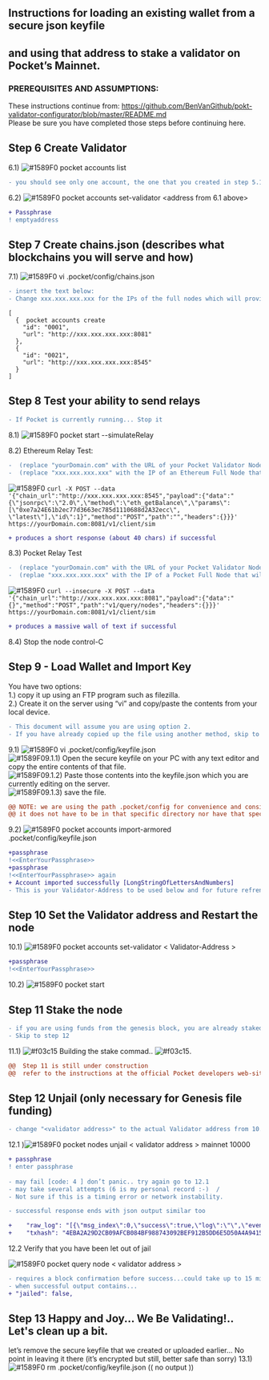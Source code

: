 ##  Instructions for loading an existing wallet from a secure json keyfile  
##  and using that address to stake a validator on Pocket’s Mainnet.


###                     PREREQUISITES AND ASSUMPTIONS:
These instructions continue from: https://github.com/BenVanGithub/pokt-validator-configurator/blob/master/README.md   
Please be sure you have completed those steps before continuing here. 



## Step 6 Create Validator
6.1) ![#1589F0](https://via.placeholder.com/15/FFC000/000000?text=+) pocket accounts list 
```diff
- you should see only one account, the one that you created in step 5.1
```
6.2) ![#1589F0](https://via.placeholder.com/15/FFC000/000000?text=+) pocket accounts set-validator <address from 6.1 above>
```diff
+ Passphrase
! emptyaddress
```
## Step 7 Create chains.json (describes what blockchains you will serve and how)
7.1) ![#1589F0](https://via.placeholder.com/15/FFC000/000000?text=+) vi .pocket/config/chains.json
```diff
- insert the text below:  
- Change xxx.xxx.xxx.xxx for the IPs of the full nodes which will provide relays 
```
```
[  
  {  pocket accounts create
    "id": "0001",  
    "url": "http://xxx.xxx.xxx.xxx:8081"  
  },  
  {  
    "id": "0021",  
    "url": "http://xxx.xxx.xxx.xxx:8545"  
  }  
]  
```
## Step 8 Test your ability to send relays
```diff
- If Pocket is currently running... Stop it
```
8.1) ![#1589F0](https://via.placeholder.com/15/FFC000/000000?text=+) pocket start --simulateRelay

8.2)  Ethereum Relay Test:
```diff
-  (replace "yourDomain.com" with the URL of your Pocket Validator Node)  
-  (replace "xxx.xxx.xxx.xxx" with the IP of an Ethereum Full Node that will accept RPCs)  
``` 
![#1589F0](https://via.placeholder.com/15/FFC000/000000?text=+) ```curl -X POST --data '{"chain_url":"http://xxx.xxx.xxx.xxx:8545","payload":{"data":"{\"jsonrpc\":\"2.0\",\"method\":\"eth_getBalance\",\"params\":[\"0xe7a24E61b2ec77d3663ec785d1110688d2A32ecc\", \"latest\"],\"id\":1}","method":"POST","path":"","headers":{}}}' https://yourDomain.com:8081/v1/client/sim ```
``` diff
+ produces a short response (about 40 chars) if successful
```
8.3) Pocket Relay Test
```diff
-  (replace "yourDomain.com" with the URL of your Pocket Validator Node)  
-  (replae "xxx.xxx.xxx.xxx" with the IP of a Pocket Full Node that will accept RPCs)  
``` 
![#1589F0](https://via.placeholder.com/15/FFC000/000000?text=+) ```curl --insecure -X POST --data '{"chain_url":"http://xxx.xxx.xxx.xxx:8081","payload":{"data":"{}","method":"POST","path":"v1/query/nodes","headers":{}}}' https://yourDomain.com:8081/v1/client/sim ```
``` diff
+ produces a massive wall of text if successful
```
8.4) Stop the node control-C

## Step 9 - Load Wallet and Import Key

You have two options:  
1.)  copy it up using an FTP program such as filezilla.  
2.)  Create it on the server using “vi” and copy/paste the contents from your local device. 
```diff
- This document will assume you are using option 2.  
- If you have already copied up the file using another method, skip to 9.2
```
9.1) ![#1589F0](https://via.placeholder.com/15/FFC000/000000?text=+) vi .pocket/config/keyfile.json  
![#1589F0](https://via.placeholder.com/15/FFC000/000000?text=+)9.1.1) Open the secure keyfile on your PC with any text editor and copy the entire contents of that file.  
![#1589F0](https://via.placeholder.com/15/FFC000/000000?text=+)9.1.2) Paste those contents into the keyfile.json which you are currently editing on the server.  
![#1589F0](https://via.placeholder.com/15/FFC000/000000?text=+)9.1.3) save the file.
```diff
@@ NOTE: we are using the path .pocket/config for convenience and consistency…  @@
@@ it does not have to be in that specific directory nor have that specific name. @@
```

9.2) ![#1589F0](https://via.placeholder.com/15/FFC000/000000?text=+) pocket accounts import-armored .pocket/config/keyfile.json
```diff
+passphrase
!<<EnterYourPassphrase>>
+passphrase
!<<EnterYourPassphrase>> again
+ Account imported successfully [LongStringOfLettersAndNumbers] 
- This is your Validator-Address to be used below and for future refrence
```
## Step 10 Set the Validator address and Restart the node

10.1) ![#1589F0](https://via.placeholder.com/15/FFC000/000000?text=+) pocket accounts set-validator < Validator-Address >
```diff
+passphrase
!<<EnterYourPassphrase>>
```
10.2) ![#1589F0](https://via.placeholder.com/15/FFC000/000000?text=+) pocket start

## Step 11 Stake the node
```diff
- if you are using funds from the genesis block, you are already staked.
- Skip to step 12
```
11.1) ![#f03c15](https://via.placeholder.com/15/f03c15/000000?text=+) Building the stake commad.. ![#f03c15](https://via.placeholder.com/15/f03c15/000000?text=+).
```diff
@@  Step 11 is still under construction                                  @@
@@  refer to the instructions at the official Pocket developers web-site @@
```
## Step 12 Unjail (only necessary for Genesis file funding)
```diff
- change "<validator address>" to the actual Validator address from 10.1
```
12.1 )![#1589F0](https://via.placeholder.com/15/FFC000/000000?text=+) pocket nodes unjail < validator address > mainnet 10000
 ```diff 
+ passphrase
! enter passphrase
  
- may fail [code: 4 ] don’t panic.. try again go to 12.1
- may take several attempts (6 is my personal record :-)  /
- Not sure if this is a timing error or network instability.

- successful response ends with json output similar too

+    "raw_log": "[{\"msg_index\":0,\"success\":true,\"log\":\"\",\"events\":[{\"type\":\"message\",\"attributes\":[{\"key\":\"action\",\"value\":\"unjail_validator\"}]}]}]",
+    "txhash": "4EBA2A29D2CB09AFCB084BF988743092BEF912B5DD6E5D50A4A941522A05946C"
```
12.2 Verify that you have been let out of jail

![#1589F0](https://via.placeholder.com/15/FFC000/000000?text=+) pocket query node < validator address >
  ```diff
- requires a block confirmation before success...could take up to 15 minutes
- when successful output contains...
+ "jailed": false,
```
## Step 13  Happy and Joy... We Be Validating!.. Let's clean up a bit.
let’s remove the secure keyfile that we created or uploaded earlier… 
No point in leaving it there (it’s encrypted but still, better safe than sorry)
13.1) ![#1589F0](https://via.placeholder.com/15/FFC000/000000?text=+) rm .pocket/config/keyfile.json
(( no output ))

